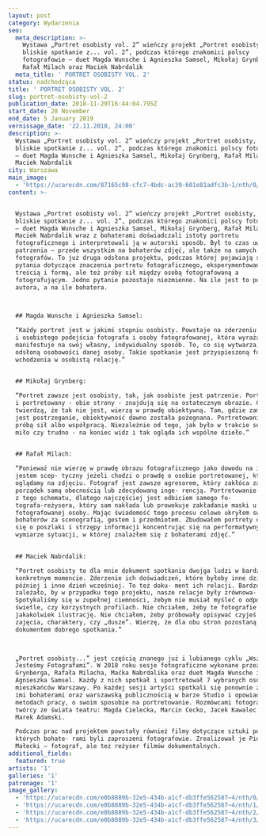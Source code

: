 ```yaml
---
layout: post
category: Wydarzenia
seo:
  meta_description: >-
    Wystawa „Portret osobisty vol. 2” wieńczy projekt „Portret osobisty, czyli
    bliskie spotkanie z... vol. 2”, podczas którego znakomici polscy
    fotografowie – duet Magda Wunsche i Agnieszka Samsel, Mikołaj Grynberg,
    Rafał Milach oraz Maciek Nabrdalik
  meta_title: ' PORTRET OSOBISTY VOL. 2'
status: nadchodząca
title: ' PORTRET OSOBISTY VOL. 2'
slug: portret-osobisty-vol-2
publication_date: 2018-11-29T16:44:04.795Z
start_date: 28 November
end_date: 5 January 2019
vernissage_date: '22.11.2018, 24:00'
description: >-
  Wystawa „Portret osobisty vol. 2” wieńczy projekt „Portret osobisty, czyli
  bliskie spotkanie z... vol. 2”, podczas którego znakomici polscy fotografowie
  – duet Magda Wunsche i Agnieszka Samsel, Mikołaj Grynberg, Rafał Milach oraz
  Maciek Nabrdalik
city: Warszawa
main_image:
  - 'https://ucarecdn.com/87165c98-cfc7-4bdc-ac39-601e81adfc3b~1/nth/0/'
content: >-


  Wystawa „Portret osobisty vol. 2” wieńczy projekt „Portret osobisty, czyli
  bliskie spotkanie z... vol. 2”, podczas którego znakomici polscy fotografowie
  – duet Magda Wunsche i Agnieszka Samsel, Mikołaj Grynberg, Rafał Milach oraz
  Maciek Nabrdalik wraz z bohaterami doświadczali istoty portretu
  fotograficznego i interpretowali ją w autorski sposób. Był to czas uważnego
  patrzenia – przede wszystkim na bohaterów zdjęć, ale także na samych
  fotografów. To już druga odsłona projektu, podczas której pojawiają się
  pytania dotyczące znaczenia portretu fotograficznego, eksperymentowania z
  treścią i formą, ale też próby sił między osobą fotografowaną a
  fotografującym. Jedno pytanie pozostaje niezmienne. Na ile jest to portret
  autora, a na ile bohatera.

   

  ## Magda Wunsche i Agnieszka Samsel:

  “Każdy portret jest w jakimś stopniu osobisty. Powstaje na zderzeniu spotkania
  i osobistego podejścia fotografa i osoby fotografowanej, która wyraża się,
  manifestuje na swój własny, indywidualny sposób. To, co się wytwarza, jest
  odsłoną osobowości danej osoby. Takie spotkanie jest przyspieszoną formą
  wchodzenia w osobistą relację.”
   

  ## Mikołaj Grynberg:

  “Portret zawsze jest osobisty, tak, jak osobiste jest patrzenie. Portretujący
  i portretowany - obie strony - znajdują się na ostatecznym obrazie. Ci, którzy
  twierdzą, że tak nie jest, wierzą w prawdę obiektywną. Tam, gdzie zamieszane
  jest postrzeganie, obiektywność dawno została pożegnana. Portretowanie bywa
  próbą sił albo współpracą. Niezależnie od tego, jak było w trakcie sesji -
  miło czy trudno - na koniec widz i tak ogląda ich wspólne dzieło.”
   

  ## Rafał Milach:

  “Ponieważ nie wierzę w prawdę obrazu fotograficznego jako dowodu na istnienie,
  jestem scep- tyczny jeżeli chodzi o prawdę o osobie portretowanej, którą
  oglądamy na zdjęciu. Fotograf jest zawsze agresorem, który zakłóca zastany
  porządek samą obecnością lub zdecydowaną inge- rencją. Portretowanie korzysta
  z tego schematu, dlatego najczęściej jest odbiciem samego fo-
  tografa-reżysera, który sam nakłada lub prowokuje zakładanie maski u
  fotografowanej osoby. Mając świadomość tego procesu celowo ukryłem swoich
  bohaterów za scenografią, gestem i przedmiotem. Zbudowałem portrety opierając
  się o poszlaki i strzępy informacji koncentrując się na performatywnym
  wymiarze sytuacji, w której znalazłem się z bohaterami zdjęć.”
   

  ## Maciek Nabrdalik:

  “Portret osobisty to dla mnie dokument spotkania dwojga ludzi w bardzo
  konkretnym momencie. Zderzenie ich doświadczeń, które byłoby inne dzień
  później i inne dzień wcześniej. To też doku- ment ich relacji. Bardzo mi
  zależało, by w przypadku tego projektu, nasze relacje były zrównowa- żone.
  Spotykaliśmy się w zupełnej ciemności, żebym nie musiał myśleć o odpowiednim
  świetle, czy korzystnych profilach. Nie chciałem, żeby te fotografie stanowiły
  jakakolwiek ilustrację. Nie chciałem, żeby próbowały opisywać czyjeś twarze,
  zajęcia, charaktery, czy „dusze”. Wierzę, że dla obu stron pozostaną
  dokumentem dobrego spotkania.”

   

  „Portret osobisty...” jest częścią znanego już i lubianego cyklu „Wszyscy
  Jesteśmy Fotografami”. W 2018 roku sesje fotograficzne wykonane przez Mikołaja
  Grynberga, Rafała Milacha, Maćka Nabrdalika oraz duet Magda Wunsche i
  Agnieszka Samsel. Każdy z nich spotkał i sportretował 7 wybranych osób,
  mieszkańców Warszawy. Po każdej sesji artyści spotkali się ponownie ze swo-
  imi bohaterami oraz warszawską publicznością w barze Studio i opowiadali o
  metodach pracy, o swoim sposobie na portretowanie. Rozmówcami fotografów byli
  twórcy ze świata teatru: Magda Cielecka, Marcin Cecko, Jacek Kawalec oraz
  Marek Adamski.

  Podczas prac nad projektem powstały również filmy dotyczące sztuki portretu,
  których bohate- rami byli zaproszeni fotografowie. Zrealizował je Piotr
  Małecki – fotograf, ale też reżyser filmów dokumentalnych.
additional_fields:
  featured: true
artists: '1'
galleries: '1'
patronage: '1'
image_gallery:
  - 'https://ucarecdn.com/e0b8889b-32e5-434b-a1cf-db3ffe562587~4/nth/0/'
  - 'https://ucarecdn.com/e0b8889b-32e5-434b-a1cf-db3ffe562587~4/nth/1/'
  - 'https://ucarecdn.com/e0b8889b-32e5-434b-a1cf-db3ffe562587~4/nth/2/'
  - 'https://ucarecdn.com/e0b8889b-32e5-434b-a1cf-db3ffe562587~4/nth/3/'
---
```


